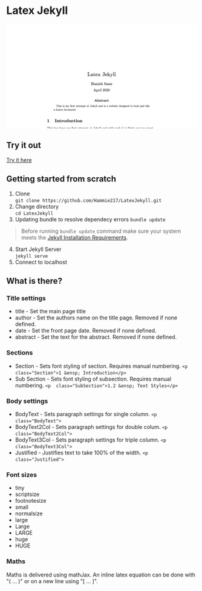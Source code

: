 # Latex Jekyll
![Alt text](./LatexJekyll.png?raw=true "LatexJekyll website")
## Try it out
[Try it here](https://unruffled-ardinghelli-55d901.netlify.app)

## Getting started from scratch
1. Clone  
```git clone https://github.com/Hammie217/LatexJekyll.git```  
2. Change directory  
```cd LatexJekyll```  
3. Updating bundle to resolve dependecy errors
```bundle update```
> Before running `bundle update` command make sure your system meets the [Jekyll Installation Requirements](https://jekyllrb.com/docs/installation/).
4. Start Jekyll Server  
```jekyll serve```  
5. Connect to localhost  

## What is there?

### Title settings

 - title - Set the main page title
 - author -  Set the authors name on the title page. Removed if none defined.
 - date - Set the front page date. Removed if none defined.
 - abstract - Set the text for the abstract. Removed if none defined.


### Sections

 - Section - Sets font styling of section. Requires manual numbering. `<p  class="Section">1 &ensp; Introduction</p>`
 - Sub Section - Sets font styling of subsection. Requires manual numbering. `<p  class="SubSection">1.2 &ensp; Text Styles</p>`

### Body settings

 - BodyText - Sets paragraph settings for single column. `<p  class="BodyText">`
 - BodyText2Col  - Sets paragraph settings for double colum. `<p  class="BodyText2Col">`
 - BodyText3Col  - Sets paragraph settings for triple column. `<p  class="BodyText3Col">`
 - Justified - Justifies text to take 100% of the width. `<p  class="Justified">`

### Font sizes

 - tiny
 - scriptsize
 - footnotesize
 - small
 - normalsize
 - large
 - Large
 - LARGE
 - huge
 - HUGE

 ### Maths

 Maths is delivered using mathJax. An inline latex equation can be done with "\( ... \)" or on a new line using "\[ ... \]".